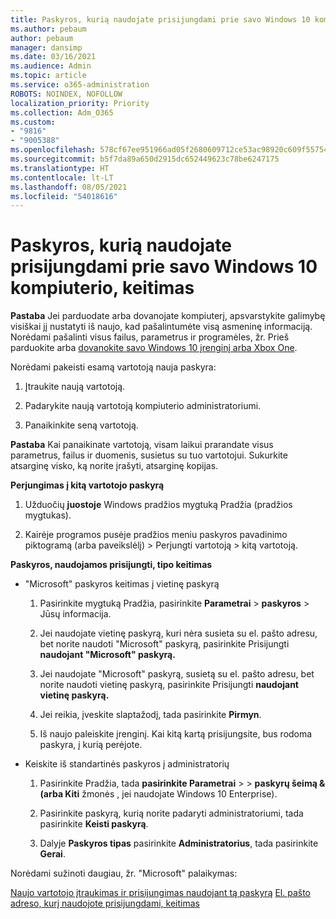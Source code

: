 ```yaml
---
title: Paskyros, kurią naudojate prisijungdami prie savo Windows 10 kompiuterio, keitimas
ms.author: pebaum
author: pebaum
manager: dansimp
ms.date: 03/16/2021
ms.audience: Admin
ms.topic: article
ms.service: o365-administration
ROBOTS: NOINDEX, NOFOLLOW
localization_priority: Priority
ms.collection: Adm_O365
ms.custom:
- "9816"
- "9005388"
ms.openlocfilehash: 578cf67ee951966ad05f2680609712ce53ac98920c609f557542c2164fd7aa36
ms.sourcegitcommit: b5f7da89a650d2915dc652449623c78be6247175
ms.translationtype: HT
ms.contentlocale: lt-LT
ms.lasthandoff: 08/05/2021
ms.locfileid: "54018616"
---
```

# <a name="change-the-account-you-use-to-sign-in-to-your-windows-10-pc"></a>Paskyros, kurią naudojate prisijungdami prie savo Windows 10 kompiuterio, keitimas

**Pastaba** Jei parduodate arba dovanojate kompiuterį, apsvarstykite galimybę visiškai jį nustatyti iš naujo, kad pašalintumėte visą asmeninę informaciją. Norėdami pašalinti visus failus, parametrus ir programėles, žr. Prieš parduokite arba [dovanokite savo Windows 10 įrenginį arba Xbox One](https://support.microsoft.com/help/10547/microsoft-account-selling-gifting-windows-10-device-xbox-one).

Norėdami pakeisti esamą vartotoją nauja paskyra:

1. Įtraukite naują vartotoją.

1. Padarykite naują vartotoją kompiuterio administratoriumi.

1. Panaikinkite seną vartotoją.

**Pastaba** Kai panaikinate vartotoją, visam laikui prarandate visus parametrus, failus ir duomenis, susietus su tuo vartotojui. Sukurkite atsarginę visko, ką norite įrašyti, atsarginę kopijas.

**Perjungimas į kitą vartotojo paskyrą**

1. Užduočių **juostoje** Windows pradžios mygtuką Pradžia (pradžios mygtukas). 

1. Kairėje programos pusėje pradžios meniu paskyros pavadinimo piktogramą (arba paveikslėlį) > Perjungti vartotoją > kitą vartotoją.

**Paskyros, naudojamos prisijungti, tipo keitimas**

- "Microsoft" paskyros keitimas į vietinę paskyrą

    1. Pasirinkite mygtuką Pradžia, pasirinkite **Parametrai**  >  **paskyros** > Jūsų informacija.

    1. Jei naudojate vietinę paskyrą, kuri nėra susieta su el. pašto adresu, bet norite naudoti "Microsoft" paskyrą, pasirinkite Prisijungti **naudojant "Microsoft" paskyrą.**

    1. Jei naudojate "Microsoft" paskyrą, susietą su el. pašto adresu, bet norite naudoti vietinę paskyrą, pasirinkite Prisijungti **naudojant vietinę paskyrą.**

    1. Jei reikia, įveskite slaptažodį, tada pasirinkite **Pirmyn**.

    1. Iš naujo paleiskite įrenginį. Kai kitą kartą prisijungsite, bus rodoma paskyra, į kurią perėjote.

- Keiskite iš standartinės paskyros į administratorių

    1. Pasirinkite Pradžia, tada **pasirinkite Parametrai**  >    >  **paskyrų šeimą &** **(arba Kiti** žmonės , jei naudojate Windows 10 Enterprise).

    1. Pasirinkite paskyrą, kurią norite padaryti administratoriumi, tada pasirinkite **Keisti paskyrą**.

    1. Dalyje **Paskyros tipas** pasirinkite **Administratorius**, tada pasirinkite **Gerai**.

Norėdami sužinoti daugiau, žr. "Microsoft" palaikymas:

[Naujo vartotojo įtraukimas ir prisijungimas naudojant tą paskyrą](https://support.microsoft.com/windows/add-or-remove-accounts-on-your-pc-104dc19f-6430-4b49-6a2b-e4dbd1dcdf32) 
 [El. pašto adreso, kurį naudojote prisijungdami, keitimas](https://support.microsoft.com/account-billing/change-the-email-address-or-phone-number-for-your-microsoft-account-761a662d-8032-88f4-03f3-c9ba8ba0e00b)
